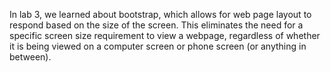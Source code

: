 In lab 3, we learned about bootstrap, which allows for web page layout to respond based on the size of the screen. This eliminates the need for a specific screen size requirement to view a webpage, regardless of whether it is being viewed on a computer screen or phone screen (or anything in between). 
